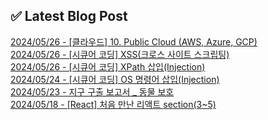 
## ✅ Latest Blog Post

[2024/05/26 - [클라우드] 10. Public Cloud (AWS, Azure, GCP)](https://j-ra1n.tistory.com/entry/%ED%81%B4%EB%9D%BC%EC%9A%B0%EB%93%9C-10-Public-Cloud-AWS-Azure-GCP) <br/>
[2024/05/26 - [시큐어 코딩] XSS(크로스 사이트 스크립팅)](https://j-ra1n.tistory.com/entry/%EC%8B%9C%ED%81%90%EC%96%B4-%EC%BD%94%EB%94%A9-XSS%ED%81%AC%EB%A1%9C%EC%8A%A4-%EC%82%AC%EC%9D%B4%ED%8A%B8-%EC%8A%A4%ED%81%AC%EB%A6%BD%ED%8C%85) <br/>
[2024/05/26 - [시큐어 코딩] XPath 삽입(Injection)](https://j-ra1n.tistory.com/entry/%EC%8B%9C%ED%81%90%EC%96%B4-%EC%BD%94%EB%94%A9-XPath-%EC%82%BD%EC%9E%85Injection) <br/>
[2024/05/24 - [시큐어 코딩] OS 명령어 삽입(Injection)](https://j-ra1n.tistory.com/entry/%EC%8B%9C%ED%81%90%EC%96%B4-%EC%BD%94%EB%94%A9-OS-%EB%AA%85%EB%A0%B9%EC%96%B4-%EC%82%BD%EC%9E%85) <br/>
[2024/05/23 - 지구 구출 보고서 _ 동물 보호](https://j-ra1n.tistory.com/entry/%EC%A7%80%EA%B5%AC-%EA%B5%AC%EC%B6%9C-%EB%B3%B4%EA%B3%A0%EC%84%9C-%EB%8F%99%EB%AC%BC-%EB%B3%B4%ED%98%B8) <br/>
[2024/05/18 - [React] 처음 만난 리액트 section(3~5)](https://j-ra1n.tistory.com/entry/React-%EC%B2%98%EC%9D%8C-%EB%A7%8C%EB%82%9C-%EB%A6%AC%EC%95%A1%ED%8A%B8-section35) <br/>
